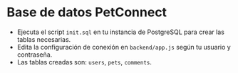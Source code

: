 # Base de datos PetConnect

- Ejecuta el script `init.sql` en tu instancia de PostgreSQL para crear las tablas necesarias.
- Edita la configuración de conexión en `backend/app.js` según tu usuario y contraseña.
- Las tablas creadas son: `users`, `pets`, `comments`.
